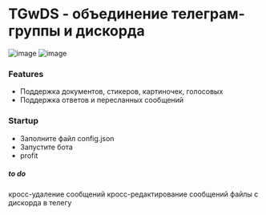 # TGwDS - объединение телеграм-группы и дискорда
![image](https://user-images.githubusercontent.com/76528012/164893353-43f10a24-45b7-4324-8e7a-e4b84e617434.png)
![image](https://user-images.githubusercontent.com/76528012/164893226-f1b7c194-0b97-4242-b153-3363d28ddaa6.png)
### Features
- Поддержка документов, стикеров, картиночек, голосовых
- Поддержка ответов и пересланных сообщений
### Startup
- Заполните файл config.json
- Запустите бота
- profit


##### to do
кросс-удаление сообщений
кросс-редактирование сообщений
файлы с дискорда в телегу
